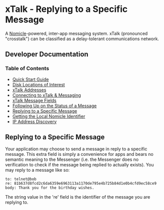 # xTalk - Replying to a Specific Message

A [Nomicle](https://github.com/alimahouk/nomicle)-powered, inter-app messaging system. xTalk (pronounced "crosstalk") can be classified as a delay-tolerant communications network.

## Developer Documentation

### Table of Contents

- [Quick Start Guide](qsg.md)
- [Disk Locations of Interest](disklocations.md)
- [xTalk Addresses](addressing.md)
- [Connecting to xTalk & Messaging](connecting.md)
- [xTalk Message Fields](fields.md)
- [Following Up on the Status of a Message](followup.md)
- [Replying to a Specific Message](#replying-to-a-specific-message)
- [Getting the Local Nomicle Identifier](localidentifier.md)
- [IP Address Discovery](ipdiscovery.md)

## Replying to a Specific Message

Your application may choose to send a message in reply to a specific message. This extra field is simply a convenience for apps and bears no semantic meaning to the Messenger (i.e. the Messenger does no verification to check if the message being replied to actually exists). You may reply to a message like so:

```
to: telnet@bob
re: 81b637d8fcd2c6da6359e6963113a1170de795e4b725b84d1e0b4cfd9ec58ce9
body: Thank you for the birthday wishes.
```

The string value in the 're' field is the identifier of the message you are replying to.
